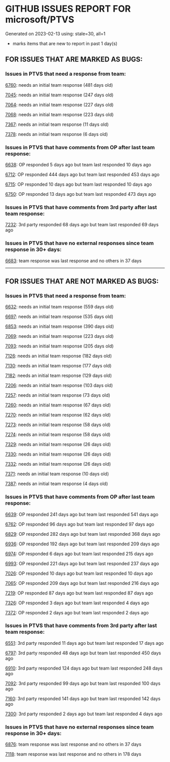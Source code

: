 
# GITHUB ISSUES REPORT FOR microsoft/PTVS


Generated on 2023-02-13 using: stale=30, all=1


* marks items that are new to report in past 1 day(s)


## FOR ISSUES THAT ARE MARKED AS BUGS:


### Issues in PTVS that need a response from team:


  [6760](https://github.com/microsoft/PTVS/issues/6760 "Evaluates all the expressions in interactive windows ignore the Completion Mode setting."): needs an initial team response (481 days old)

  [7045](https://github.com/microsoft/PTVS/issues/7045 "Failed to start a decorator and show potential decorators when type @."): needs an initial team response (247 days old)

  [7064](https://github.com/microsoft/PTVS/issues/7064 "Some intellisense don't work well in interactive window after writing some REPL commands"): needs an initial team response (227 days old)

  [7068](https://github.com/microsoft/PTVS/issues/7068 "reportMissingImports : Even if the module is successfully installed, a warning will still be displayed in the Error List window"): needs an initial team response (223 days old)

  [7367](https://github.com/microsoft/PTVS/issues/7367 "No output result after clicking 'Execute Project in Python Interactive'"): needs an initial team response (11 days old)

  [7378](https://github.com/microsoft/PTVS/issues/7378 "Conda env is missing after updating python latest version"): needs an initial team response (6 days old)

### Issues in PTVS that have comments from OP after last team response:


  [6638](https://github.com/microsoft/PTVS/issues/6638 "Refactor rename incorrect when the referenced method is defined in another project. "): OP responded 5 days ago but team last responded 10 days ago

  [6712](https://github.com/microsoft/PTVS/issues/6712 "The option &quot;Python/Native Debugging&quot; is missing."): OP responded 444 days ago but team last responded 453 days ago

  [6715](https://github.com/microsoft/PTVS/issues/6715 "An error message &quot;This project &quot;PythonApplication3&quot; has a reference to a missing Conda environment &quot;env3&quot;&quot; always pops up when restart the VS."): OP responded 10 days ago but team last responded 10 days ago

  [6750](https://github.com/microsoft/PTVS/issues/6750 "An error pops up when run &quot;Django Check, Django Migrate, Django Create Superuser...&quot;. "): OP responded 13 days ago but team last responded 473 days ago

### Issues in PTVS that have comments from 3rd party after last team response:


  [7232](https://github.com/microsoft/PTVS/issues/7232 "native/python debugger cannot find python source code"): 3rd party responded 68 days ago but team last responded 69 days ago

### Issues in PTVS that have no external responses since team response in 30+ days:


  [6683](https://github.com/microsoft/PTVS/issues/6683 "After deleting and re-creating, conda env will not appear in the list."): team response was last response and no others in 37 days

---

## FOR ISSUES THAT ARE NOT MARKED AS BUGS:


### Issues in PTVS that need a response from team:


  [6632](https://github.com/microsoft/PTVS/issues/6632 "Publish Now in project properties should auto save first"): needs an initial team response (559 days old)

  [6697](https://github.com/microsoft/PTVS/issues/6697 "After adding the file as a link first, the file will not be added to the project."): needs an initial team response (535 days old)

  [6853](https://github.com/microsoft/PTVS/issues/6853 "Unable to install suggested module when using IPython interactive mode."): needs an initial team response (390 days old)

  [7069](https://github.com/microsoft/PTVS/issues/7069 "No response after reopening the Python Environments  window"): needs an initial team response (223 days old)

  [7093](https://github.com/microsoft/PTVS/issues/7093 "Error: missing params.textDocument.text"): needs an initial team response (205 days old)

  [7126](https://github.com/microsoft/PTVS/issues/7126 "Creating python solution from existing python code fails for wsl based python project"): needs an initial team response (182 days old)

  [7130](https://github.com/microsoft/PTVS/issues/7130 "VS2022 Pytest + pytest-xdist unicode params issue"): needs an initial team response (177 days old)

  [7182](https://github.com/microsoft/PTVS/issues/7182 "How can i use mixed debugging with Python Environments"): needs an initial team response (129 days old)

  [7206](https://github.com/microsoft/PTVS/issues/7206 "The active environment doesn't change with the Cookiecutter Explorer is open"): needs an initial team response (103 days old)

  [7257](https://github.com/microsoft/PTVS/issues/7257 "Lengthy docstrings block text editing"): needs an initial team response (73 days old)

  [7260](https://github.com/microsoft/PTVS/issues/7260 "VS-2022 &quot;Python/Native Debugging&quot; not working after being brought back from missing"): needs an initial team response (67 days old)

  [7270](https://github.com/microsoft/PTVS/issues/7270 "Recurring Error Every Time I launch Visual Studio 2022"): needs an initial team response (62 days old)

  [7273](https://github.com/microsoft/PTVS/issues/7273 "Terminal prompts are disabled when cloning a GitHub repository"): needs an initial team response (58 days old)

  [7274](https://github.com/microsoft/PTVS/issues/7274 "Changing error messages - differences in reported errors between VS and pyright cli"): needs an initial team response (58 days old)

  [7329](https://github.com/microsoft/PTVS/issues/7329 "VS 2022 crashes regularly"): needs an initial team response (26 days old)

  [7330](https://github.com/microsoft/PTVS/issues/7330 "Unable to create DLL for C++ "): needs an initial team response (26 days old)

  [7332](https://github.com/microsoft/PTVS/issues/7332 "Missing information of what more is needed to get Python intellisense to work"): needs an initial team response (26 days old)

  [7371](https://github.com/microsoft/PTVS/issues/7371 "Outdated settings "): needs an initial team response (10 days old)

  [7387](https://github.com/microsoft/PTVS/issues/7387 "Some Intellisense doesn't work."): needs an initial team response (4 days old)

### Issues in PTVS that have comments from OP after last team response:


  [6639](https://github.com/microsoft/PTVS/issues/6639 " IntelliSense does not work when changed SearchPath in PythonSettings.json file in open folder."): OP responded 241 days ago but team last responded 541 days ago

  [6762](https://github.com/microsoft/PTVS/issues/6762 "Unchecked &quot;Parameter information&quot; still has signature help."): OP responded 96 days ago but team last responded 97 days ago

  [6829](https://github.com/microsoft/PTVS/issues/6829 "IntelliSense which is modified manually does not work after restart the VS."): OP responded 282 days ago but team last responded 368 days ago

  [6936](https://github.com/microsoft/PTVS/issues/6936 "Skip tests after clicking “Analyze Code Coverage”."): OP responded 192 days ago but team last responded 209 days ago

  [6974](https://github.com/microsoft/PTVS/issues/6974 "No IntelliSense when import folder under the workspace."): OP responded 6 days ago but team last responded 215 days ago

  [6993](https://github.com/microsoft/PTVS/issues/6993 "Unexpected error pops up in the console when attach a running python.exe"): OP responded 221 days ago but team last responded 237 days ago

  [7026](https://github.com/microsoft/PTVS/issues/7026 "No intellisense when from 'PYTHONPATH'"): OP responded 10 days ago but team last responded 10 days ago

  [7065](https://github.com/microsoft/PTVS/issues/7065 "How to step into Python stantandard library function?"): OP responded 209 days ago but team last responded 216 days ago

  [7219](https://github.com/microsoft/PTVS/issues/7219 "No output with using ipython interactive window"): OP responded 87 days ago but team last responded 87 days ago

  [7326](https://github.com/microsoft/PTVS/issues/7326 "Local packages to no longer be resolved in Visual Studio"): OP responded 3 days ago but team last responded 4 days ago

  [7372](https://github.com/microsoft/PTVS/issues/7372 "Survey Prompting "): OP responded 2 days ago but team last responded 2 days ago

### Issues in PTVS that have comments from 3rd party after last team response:


  [6551](https://github.com/microsoft/PTVS/issues/6551 "Navigation bar is not working"): 3rd party responded 11 days ago but team last responded 17 days ago

  [6797](https://github.com/microsoft/PTVS/issues/6797 "VS2022 no longer allows mapping file extensions to the Python editor"): 3rd party responded 48 days ago but team last responded 450 days ago

  [6910](https://github.com/microsoft/PTVS/issues/6910 "Python Editor - SendSelectionToInteractive not working on VS2022"): 3rd party responded 124 days ago but team last responded 248 days ago

  [7092](https://github.com/microsoft/PTVS/issues/7092 "Stub paths setting not observed"): 3rd party responded 99 days ago but team last responded 100 days ago

  [7160](https://github.com/microsoft/PTVS/issues/7160 "Python function with stacked decorators using functools.cache hangs when run without debugging"): 3rd party responded 141 days ago but team last responded 142 days ago

  [7300](https://github.com/microsoft/PTVS/issues/7300 "Add support for Task Item Priority to LSP Client"): 3rd party responded 2 days ago but team last responded 4 days ago

### Issues in PTVS that have no external responses since team response in 30+ days:


  [6876](https://github.com/microsoft/PTVS/issues/6876 "Extract method only works on one line and rename doesn't work at all"): team response was last response and no others in 37 days

  [7118](https://github.com/microsoft/PTVS/issues/7118 "IPython interactive mode always freezing"): team response was last response and no others in 178 days
